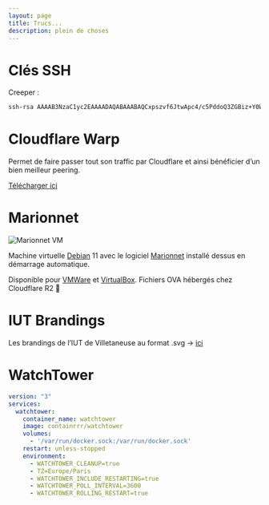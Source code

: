 ```yaml
---
layout: page
title: Trucs...
description: plein de choses
---
```


# Clés SSH

Creeper :

```bash
ssh-rsa AAAAB3NzaC1yc2EAAAADAQABAAABAQCxpszvf6JtwApc4/c5PddoQ3ZGBiz+Y0WT6a0FPnb1xYpEBjo3p6Pl/DHFtzAzdEp+IymRzRGXA3tiCJf3KoThMyvqT1v0rNMAhRZKRnHPK4tBhaF3Yas9aCLwsiH767d5WVZNUlivq/IZkeSfEk7R3ybH/ZtQj9HCBzzfrXrlXKpKmayL9X8mw8n0lIDs12QbZBGbTEw7/E7Rz6+4ElIdJqVAvLsT0IC+2TRWaDxzDlbrV7ulEhZGKhdLR2jL5sSymgrqIxyE9RWv/Gin5gNF5h9OpY1rronWZHhTk/CMjBv4eIKKunGK1+5bmf2x+BhGtPF1srEQP+twTrgcvw3D
```

# Cloudflare Warp

Permet de faire passer tout son traffic par Cloudflare et ainsi bénéficier d’un bien meilleur peering.

[Télécharger ici](https://one.one.one.one/)

# Marionnet

![Marionnet VM](https://forevercdn.creeper.fr/img/marionnet.png)

Machine virtuelle [Debian](https://www.debian.org/) 11 avec le logiciel [Marionnet](https://marionnet.org/site/index.php/fr/) installé dessus en démarrage automatique.

Disponible pour [VMWare](https://r2cdn.creeper.fr/Marionnet-VMWARE.ova) et [VirtualBox](https://r2cdn.creeper.fr/Marionnet-VBOX.ova). Fichiers OVA hébergés chez Cloudflare R2 🚀

# IUT Brandings

Les brandings de l’IUT de Villetaneuse au format .svg -> [ici](https://forevercdn.creeper.fr/zip/IUT-Brandings.zip)

# WatchTower

```yml
version: "3"
services:
  watchtower:
    container_name: watchtower
    image: containrrr/watchtower
    volumes:
      - '/var/run/docker.sock:/var/run/docker.sock'
    restart: unless-stopped
    environment:
      - WATCHTOWER_CLEANUP=true
      - TZ=Europe/Paris
      - WATCHTOWER_INCLUDE_RESTARTING=true
      - WATCHTOWER_POLL_INTERVAL=3600
      - WATCHTOWER_ROLLING_RESTART=true
```

